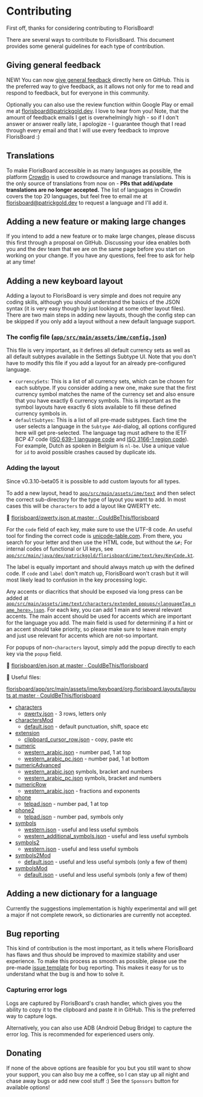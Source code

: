 # Contributing

First off, thanks for considering contributing to FlorisBoard!

There are several ways to contribute to FlorisBoard. This document
provides some general guidelines for each type of contribution.

## Giving general feedback

NEW! You can now [give general feedback](https://github.com/florisboard/florisboard/discussions/new?category=feedback)
directly here on GitHub. This is the preferred way to give feedback, as
it allows not only for me to read and respond to feedback, but for everyone
in this community.

Optionally you can also use the review function within Google Play or email me
at [florisboard@patrickgold.dev](mailto:florisboard@patrickgold.dev). I
love to hear from you! Note, that the amount of feedback emails I get
is overwhelmingly high - so if I don't answer or answer really late, I
apologize - I guarantee though that I read through every email and that
I will use every feedback to improve FlorisBoard :)

## Translations

To make FlorisBoard accessible in as many languages as possible, the
platform [Crowdin](https://crowdin.florisboard.patrickgold.dev) is used
to crowdsource and manage translations. This is the only source of
translations from now on - **PRs that add/update translations are no
longer accepted.** The list of languages in Crowdin covers the top 20
languages, but feel free to email me at
[florisboard@patrickgold.dev](mailto:florisboard@patrickgold.dev) to
request a language and I'll add it.

## Adding a new feature or making large changes

If you intend to add a new feature or to make large changes, please
discuss this first through a proposal on GitHub. Discussing your idea
enables both you and the dev team that we are on the same page before
you start on working on your change. If you have any questions, feel
free to ask for help at any time!

## Adding a new keyboard layout

Adding a layout to FlorisBoard is very simple and does not require any
coding skills, although you should understand the basics of the JSON
syntax (it is very easy though by just looking at some other layout files).
There are two main steps in adding new layouts, though the config step can
be skipped if you only add a layout without a new default language support.

### The config file ([`app/src/main/assets/ime/config.json`](app/src/main/assets/ime/config.json))

This file is very important, as it defines all default currency sets as
well as all default subtypes available in the Settings Subtype UI. Note
that you don't have to modify this file if you add a layout for an already
pre-configured language.

- `currencySets`: This is a list of all currency sets, which can be chosen
  for each subtype. If you consider adding a new one, make sure that the
  first currency symbol matches the name of the currency set and also
  ensure that you have exactly 6 currency symbols. This is important as the
  symbol layouts have exactly 6 slots available to fill these defined
  currency symbols in.
- `defaultSubtyes`: This is a list of all pre-made subtypes. Each time the
  user selects a language in the `Subtype Add`-dialog, all options configured
  here will get pre-selected. The language tag must adhere to the IETF BCP
  47 code ([ISO 639-1 language code](https://en.wikipedia.org/wiki/List_of_ISO_639-1_codes)
  and [ISO 3166-1 region code](https://en.wikipedia.org/wiki/ISO_3166-1_alpha-2#Officially_assigned_code_elements)).
  For example, Dutch as spoken in Belgium is `nl-be`. Use a unique value
  for `id` to avoid possible crashes caused by duplicate ids.

### Adding the layout

Since v0.3.10-beta05 it is possible to add custom layouts for all types.

To add a new layout, head to [`app/src/main/assets/ime/text`](app/src/main/assets/ime/text) and then select
the correct sub-directory for the type of layout you want to add. In most cases
this will be `characters` to add a layout like QWERTY etc.

📌 [florisboard/qwerty.json at master · CouldBeThis/florisboard](https://github.com/CouldBeThis/florisboard/blob/master/app/src/main/assets/ime/keyboard/org.florisboard.layouts/layouts/characters/qwerty.json)

For the `code` field of each key, make sure to use the UTF-8 code. An
useful tool for finding the correct code is [unicode-table.com](https://unicode-table.com/en/).
From there, you search for your letter and then use the HTML code, but without the `&#;`
For internal codes of functional or UI keys, see
[`app/src/main/java/dev/patrickgold/florisboard/ime/text/key/KeyCode.kt`](app/src/main/java/dev/patrickgold/florisboard/ime/text/key/KeyCode.kt).

The label is equally important and should always match up with the defined
code. If `code` and `label` don't match up, FlorisBoard won't crash but
it will most likely lead to confusion in the key processing logic.

Any accents or diacritics that should be exposed via long press can be
added at [`app/src/main/assets/ime/text/characters/extended_popups/<languageTag_name_here>.json`](app/src/main/assets/ime/text/characters/extended_popups).
For each key, you can add 1 main and several relevant accents. The main
accent should be used for accents which are important for the language
you add. The main field is used for determining if a hint or an accent
should take priority, so please make sure to leave main empty and just
use relevant for accents which are not-so important.

For popups of non-`characters` layout, simply add the popup directly to
each key via the `popup` field.

📌 [florisboard/en.json at master · CouldBeThis/florisboard](https://github.com/CouldBeThis/florisboard/blob/master/app/src/main/assets/ime/keyboard/org.florisboard.localization/popupMappings/en.json)

📌 Useful files:

[florisboard/app/src/main/assets/ime/keyboard/org.florisboard.layouts/layouts at master · CouldBeThis/florisboard](https://github.com/CouldBeThis/florisboard/tree/master/app/src/main/assets/ime/keyboard/org.florisboard.layouts/layouts)

- [characters](https://github.com/CouldBeThis/florisboard/tree/master/app/src/main/assets/ime/keyboard/org.florisboard.layouts/layouts/characters)
  - [qwerty.json](https://github.com/CouldBeThis/florisboard/blob/master/app/src/main/assets/ime/keyboard/org.florisboard.layouts/layouts/characters/qwerty.json) - 3 rows, letters only
- [charactersMod](https://github.com/CouldBeThis/florisboard/tree/master/app/src/main/assets/ime/keyboard/org.florisboard.layouts/layouts/charactersMod)
  - [default.json](https://github.com/CouldBeThis/florisboard/blob/master/app/src/main/assets/ime/keyboard/org.florisboard.layouts/layouts/charactersMod/default.json) - default punctuation, shift, space etc
- [extension](https://github.com/CouldBeThis/florisboard/tree/master/app/src/main/assets/ime/keyboard/org.florisboard.layouts/layouts/extension)
  - [clipboard_cursor_row.json](https://github.com/CouldBeThis/florisboard/blob/master/app/src/main/assets/ime/keyboard/org.florisboard.layouts/layouts/extension/clipboard_cursor_row.json) - copy, paste etc
- [numeric](https://github.com/CouldBeThis/florisboard/tree/master/app/src/main/assets/ime/keyboard/org.florisboard.layouts/layouts/numeric)
  - [western_arabic.json](https://github.com/CouldBeThis/florisboard/blob/master/app/src/main/assets/ime/keyboard/org.florisboard.layouts/layouts/numeric/western_arabic.json) - number pad, 1 at top
  - [western_arabic_pc.json](https://github.com/CouldBeThis/florisboard/blob/master/app/src/main/assets/ime/keyboard/org.florisboard.layouts/layouts/numeric/western_arabic_pc.json) - number pad, 1 at bottom
- [numericAdvanced](https://github.com/CouldBeThis/florisboard/tree/master/app/src/main/assets/ime/keyboard/org.florisboard.layouts/layouts/numericAdvanced)
  - [western_arabic.json](https://github.com/CouldBeThis/florisboard/blob/master/app/src/main/assets/ime/keyboard/org.florisboard.layouts/layouts/numericAdvanced/western_arabic.json) symbols, bracket and numbers
  - [western_arabic_pc.json](https://github.com/CouldBeThis/florisboard/blob/master/app/src/main/assets/ime/keyboard/org.florisboard.layouts/layouts/numericAdvanced/western_arabic_pc.json) symbols, bracket and numbers
- [numericRow](https://github.com/CouldBeThis/florisboard/tree/master/app/src/main/assets/ime/keyboard/org.florisboard.layouts/layouts/numericRow)
  - [western_arabic.json](https://github.com/CouldBeThis/florisboard/blob/master/app/src/main/assets/ime/keyboard/org.florisboard.layouts/layouts/numericRow/western_arabic.json) - fractions and exponents
- [phone](https://github.com/CouldBeThis/florisboard/tree/master/app/src/main/assets/ime/keyboard/org.florisboard.layouts/layouts/phone)
  - [telpad.json](https://github.com/CouldBeThis/florisboard/blob/master/app/src/main/assets/ime/keyboard/org.florisboard.layouts/layouts/phone/telpad.json) - number pad, 1 at top
- [phone2](https://github.com/CouldBeThis/florisboard/tree/master/app/src/main/assets/ime/keyboard/org.florisboard.layouts/layouts/phone2)
  - [telpad.json](https://github.com/CouldBeThis/florisboard/blob/master/app/src/main/assets/ime/keyboard/org.florisboard.layouts/layouts/phone2/telpad.json) - number pad, symbols only
- [symbols](https://github.com/CouldBeThis/florisboard/tree/master/app/src/main/assets/ime/keyboard/org.florisboard.layouts/layouts/symbols)
  - [western.json](https://github.com/CouldBeThis/florisboard/blob/master/app/src/main/assets/ime/keyboard/org.florisboard.layouts/layouts/symbols/western.json) - useful and less useful symbols
  - [western_additional_symbols.json](https://github.com/CouldBeThis/florisboard/blob/master/app/src/main/assets/ime/keyboard/org.florisboard.layouts/layouts/symbols/western_additional_symbols.json) - useful and less useful symbols
- [symbols2](https://github.com/CouldBeThis/florisboard/tree/master/app/src/main/assets/ime/keyboard/org.florisboard.layouts/layouts/symbols2)
  - [western.json](https://github.com/CouldBeThis/florisboard/blob/master/app/src/main/assets/ime/keyboard/org.florisboard.layouts/layouts/symbols2/western.json) - useful and less useful symbols
- [symbols2Mod](https://github.com/CouldBeThis/florisboard/tree/master/app/src/main/assets/ime/keyboard/org.florisboard.layouts/layouts/symbols2Mod)
  - [default.json](https://github.com/CouldBeThis/florisboard/blob/master/app/src/main/assets/ime/keyboard/org.florisboard.layouts/layouts/symbols2Mod/default.json) - useful and less useful symbols (only a few of them)
- [symbolsMod](https://github.com/CouldBeThis/florisboard/tree/master/app/src/main/assets/ime/keyboard/org.florisboard.layouts/layouts/symbolsMod)
  - [default.json](https://github.com/CouldBeThis/florisboard/blob/master/app/src/main/assets/ime/keyboard/org.florisboard.layouts/layouts/symbolsMod/default.json) - useful and less useful symbols (only a few of them)


## Adding a new dictionary for a language

Currently the suggestions implementation is highly experimental and will
get a major if not complete rework, so dictionaries are currently not
accepted.

## Bug reporting

This kind of contribution is the most important, as it tells where
FlorisBoard has flaws and thus should be improved to maximize stability
and user experience. To make this process as smooth as possible, please
use the pre-made [issue template](.github/ISSUE_TEMPLATE/bug_report.md)
for bug reporting. This makes it easy for us to understand what the bug
is and how to solve it.

### Capturing error logs

Logs are captured by FlorisBoard's crash handler, which gives you the
ability to copy it to the clipboard and paste it in GitHub. This is the
preferred way to capture logs.

Alternatively, you can also use ADB (Android Debug Bridge) to capture
the error log. This is recommended for experienced users only.

## Donating

If none of the above options are feasible for you but you still want to
show your support, you can also buy me a coffee, so I can stay up all night
and chase away bugs or add new cool stuff :)
See the `Sponsors` button for available options!
